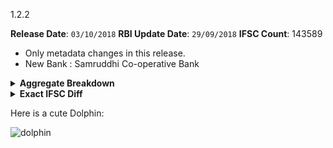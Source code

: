 1.2.2

**Release Date**: `03/10/2018`
**RBI Update Date**: `29/09/2018`
**IFSC Count**: 143589 

- Only metadata changes in this release.
- New Bank : Samruddhi Co-operative Bank

<details><summary><strong>Aggregate Breakdown</strong>
</summary>

```
      1 +CNRB
      1 +FDRL
      1 +INDB
      1 +KARB
      2 +HVBK
      3 +UTKS
      4 +HDFC
      4 +PUNB
      5 +JAKA
      9 +NESF
     12 +UTIB
     23 +UJVN
```
</details>

<details><summary><strong>Exact IFSC Diff</strong></summary>

```diff
+CNRB0006795
+FDRL0002290
+HDFC0009293
+HDFC0009326
+HDFC0009333
+HDFC0CGCCB3
+HVBK0000003
+HVBK0999999
+INDB0001482
+JAKA0BSMEND
+JAKA0GGMCOL
+JAKA0INDUDH
+JAKA0LOHARA
+JAKA0SHADSH
+KARB0000965
+NESF0000019
+NESF0000032
+NESF0000051
+NESF0000052
+NESF0000065
+NESF0000079
+NESF0000089
+NESF0000151
+NESF0000157
+PUNB0451700
+PUNB0630000
+PUNB0632400
+PUNB0633100
+UJVN0001103
+UJVN0001106
+UJVN0001116
+UJVN0001118
+UJVN0001141
+UJVN0001161
+UJVN0001165
+UJVN0001635
+UJVN0002324
+UJVN0002349
+UJVN0003513
+UJVN0003514
+UJVN0003531
+UJVN0003560
+UJVN0003564
+UJVN0003566
+UJVN0004479
+UJVN0004483
+UJVN0004500
+UJVN0004501
+UJVN0004502
+UJVN0004503
+UJVN0004504
+UTIB0003888
+UTIB0004024
+UTIB0004025
+UTIB0004044
+UTIB0004051
+UTIB0004052
+UTIB0004071
+UTIB0004085
+UTIB0004087
+UTIB0004089
+UTIB0SMCBL2
+UTIB0SVSBL1
+UTKS0001179
+UTKS0001310
+UTKS0001317
```
</details>


Here is a cute Dolphin:

![dolphin](https://user-images.githubusercontent.com/9717497/46408467-e12ccc80-c72f-11e8-870b-f00fb61ea879.jpg)
